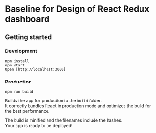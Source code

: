 # Baseline for Design of React Redux dashboard

## Getting started

### Development 
```
npm install
npm start
Open [http://localhost:3000]
```


### Production 

`npm run build`

Builds the app for production to the `build` folder.<br>
It correctly bundles React in production mode and optimizes the build for the best performance.

The build is minified and the filenames include the hashes.<br>
Your app is ready to be deployed!

